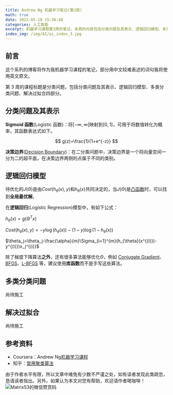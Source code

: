 ```yaml
---
title: Andrew Ng 机器学习笔记(第3周)
math: true
date: 2022-05-10 15:36:48
categories: 人工智能
excerpt: 机器学习课程第3周的笔记，本周的内容包括分类问题及其表示、逻辑回归模型、多类分类问题、解决过拟合四部分。
index_img: /img/AI/ai_index_3.jpg
---
```


## 前言

这个系列的博客将作为我机器学习课程的笔记，部分用中文较难表述的词句我将使用英文原文。

第 3 周的课程标题是分类问题，包括分类问题及其表示、逻辑回归模型、多类分类问题、解决过拟合四部分。

## 分类问题及其表示

**Sigmoid 函数**(Logistic 函数)：将$[-\infty, \infty]$映射到$[0, 1]$，可用于将数值转化为概率，其函数表达式如下。

$$
g(z)=\frac{1}{1+e^{-z}}
$$

**决策边界**([Decision Boundary](https://en.wikipedia.org/wiki/Decision_boundary))：在二分类问题中，决策边界是一个将向量空间一分为二的超平面，在决策边界两侧的点属于不同的类别。

## 逻辑回归模型

待优化的$J(\Theta)$是由$Cost(h_{\theta}(x),y)$和$h_{\theta}(x)$共同决定的，当$J(\Theta)$是[凸函数](https://en.wikipedia.org/wiki/Convex_function)时，可以找到**全局最优解**。

在**逻辑回归**(Logistic Regression)模型中，有如下公式：

$h_{\theta}(x)=g(\Theta^T x)$

$Cost(h_{\theta}(x),y)=-y\log(h_{\theta}(x))-\left(1-y\right)\log(1-h_{\theta}(x))$

$\theta_j=\theta_j-\frac{\alpha}{m}\Sigma_{i=1}^{m}(h_{\theta}(x^{(i)})-y^{(i)})x_j^{(i)}$

除了梯度下降算法**之外**，还有很多算法能够优化$\Theta$，例如 [Conjugate Gradient](https://en.wikipedia.org/wiki/Conjugate_gradient_method)、[BFGS](https://en.wikipedia.org/wiki/Broyden%E2%80%93Fletcher%E2%80%93Goldfarb%E2%80%93Shanno_algorithm)、[L-BFGS](https://en.wikipedia.org/wiki/Limited-memory_BFGS) 等，建议使用**库函数**而不是手写这些算法。

## 多类分类问题

尚待施工

## 解决过拟合

尚待施工

## 参考资料

- Coursera：Andrew Ng[机器学习课程](https://www.coursera.org/learn/machine-learning)
- 知乎：[常用聚类算法](https://zhuanlan.zhihu.com/p/104355127)

由于作者水平有限，所以文章中难免有少数不严谨之处，如有读者发现此类疏忽，恳请读者指出。另外，如果认为本文对您有帮助，欢迎请作者喝咖啡！![Matrix53的微信赞赏码](/img/global/wxQRcode_pay.png)
